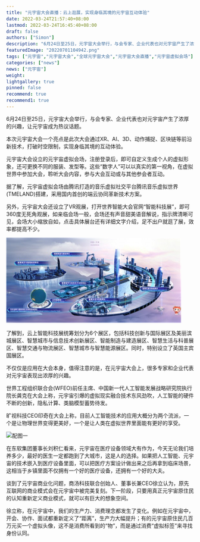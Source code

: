 ```yaml
---
title: "元宇宙大会直播：云上逛展，实现身临其境的元宇宙互动体验"
date: 2022-03-24T21:57:40+08:00
lastmod: 2022-03-24T16:45:40+08:00
draft: false
authors: ["Simon"]
description: "6月24日至25日，元宇宙大会举行，与会专家、企业代表也对元宇宙产生了浓厚的兴趣，让元宇宙成为热议话题。"
featuredImage: "20220701104942.png"
tags: ["元宇宙","元宇宙大会","全球元宇宙大会","元宇宙大会直播","元宇宙虚拟会场"]
categories: ["news"]
news: ["元宇宙"]
weight: 
lightgallery: true
pinned: false
recommend: true
recommend1: true
---
```

6月24日至25日，元宇宙大会举行，与会专家、企业代表也对元宇宙产生了浓厚的兴趣，让元宇宙成为热议话题。

本次元宇宙大会一个亮点是此次大会通过XR、AI、3D、动作捕捉、区块链等前沿新技术，打破时空限制，实现身临其境的互动体验。

元宇宙大会设立的元宇宙虚拟会场，注册登录后，即可自定义生成个人的虚拟形象，还可更换不同的服装、发型等。这些“数字人”可以以真实的第一视角，在虚拟世界中参加大会，聆听大会内容，参与大会互动或与其他参会者互动。

据了解，元宇宙虚拟会场由腾讯打造的音乐虚拟社交平台腾讯音乐虚拟世界(TMELAND)搭建，采用国内首创的端云协同革新技术方案。

另外，元宇宙大会还设立了VR观展，打开世界智能大会官网“智能科技展”，即可360度无死角观展，如亲临会场一般，会场还有声音甜美语音解说，指示牌清晰可见，会场大小缩放自如，点击具体展台还有详细文字介绍，足不出户就逛了展，效率都提高不少。

![配图一](20220701104942.png)

了解到，云上智能科技展统筹划分为6个展区，包括科技创新与国际展区及美丽滨城展区、智慧城市与信息技术创新展区、智能制造与建造展区、智慧生活与科普展区、智慧交通与物流展区、智慧城市与智慧能源展区。同时，特别设立了英国主宾国展区。

不仅仅是应用在大会本身，值得注意的是，在元宇宙大会上，很多专家和企业代表对元宇宙表现出浓厚的兴趣。

世界工程组织联合会(WFEO)前任主席、中国新一代人工智能发展战略研究院执行院长龚克在大会上称，元宇宙引爆的虚拟现实融合技术东风劲吹，人工智能的硬件不断的创新，隐私计算、类脑模型蓄势待发。

旷视科技CEO印奇在大会上称，目前人工智能技术的应用大概分为两个流派，一个是让物理世界变得更美好，一个是让人类在虚拟世界里面能有更好的享受。

![配图一](708bd669426ef9d776bd39746e5c3b7a.jpeg)

在东软集团董事长刘积仁看来，元宇宙在医疗设备领域大有作为，今天无论我们培养多少，最好的医生一定都跑到了大城市，这是人的选择。如果把人工智能、元宇宙的技术嵌入到医疗设备里面，可以把医疗方案设计做出来之后再拿到临床场景，这相当于乡镇里面不仅拥有一个好的医疗设备，还拥有一个好的大夫。

谈到了元宇宙商业化问题，商汤科技联合创始人、董事长兼CEO徐立认为，原先互联网的商业模式会在元宇宙中被完美复刻。下一阶段，只要用真正元宇宙原住民的认知重新定义商业模式，就可以有巨大的想象空间。

徐立称，在元宇宙中，我们的生产力、消费理念都发生了变化。例如在元宇宙中，开会、协作、面试都重新定义了“距离”，生产力大幅提升；有的元宇宙原住民几百万元买一个虚拟头像，这不是消费所看到的“物”，而是通过消费“虚拟标签”来寻找身份认同。